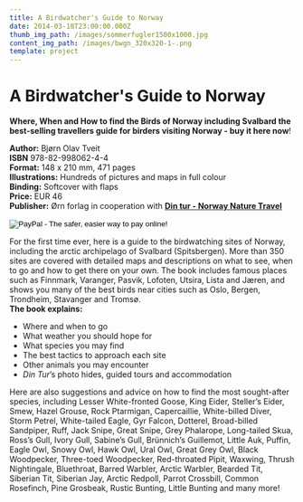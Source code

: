 ```yaml
---
title: A Birdwatcher's Guide to Norway
date: 2014-03-18T23:00:00.000Z
thumb_img_path: /images/sommerfugler1500x1000.jpg
content_img_path: /images/bwgn_320x320-1-.png
template: project
---
```


# A Birdwatcher's Guide to Norway
  
**Where, When and How to find the Birds of Norway including Svalbard the best-selling travellers guide for birders visiting Norway - buy it here now**!

**Author:** Bjørn Olav Tveit  
**ISBN** 978-82-998062-4-4  
**Format:** 148 x 210 mm, 471 pages   
**Illustrations:** Hundreds of pictures and maps in full colour  
**Binding:** Softcover with flaps  
**Price:** EUR 46  
**Publisher:** Ørn forlag in cooperation with **[Din tur - Norway Nature Travel](https://www.bird.dintur.no/)**

<form action="https://www.paypal.com/cgi-bin/webscr" method="post" target="_top"><input name="cmd" type="hidden" value="_s-xclick"> <input name="hosted_button_id" type="hidden" value="5FXLKMTBUSNQ4"> <input alt="PayPal - The safer, easier way to pay online!" border="0" name="submit" src="https://www.paypalobjects.com/en_US/NO/i/btn/btn_buynowCC_LG.gif" type="image"> </form>

For the first time ever, here is a guide to the birdwatching sites of Norway, including the arctic archipelago of Svalbard (Spitsbergen). More than 350 sites are covered with detailed maps and descriptions on what to see, when to go and how to get there on your own. The book includes famous places such as Finnmark, Varanger, Pasvik, Lofoten, Utsira, Lista and Jæren, and shows you many of the best birds near cities such as Oslo, Bergen, Trondheim, Stavanger and Tromsø.  
**The book explains:**

*   Where and when to go
*   What weather you should hope for
*   What species you may find
*   The best tactics to approach each site
*   Other animals you may encounter
*   _Din Tur_’s photo hides, guided tours and accommodation

Here are also suggestions and advice on how to find the most sought-after species, including Lesser White-fronted Goose, King Eider, Steller’s Eider, Smew, Hazel Grouse, Rock Ptarmigan, Capercaillie, White-billed Diver, Storm Petrel, White-tailed Eagle, Gyr Falcon, Dotterel, Broad-billed Sandpiper, Ruff, Jack Snipe, Great Snipe, Grey Phalarope, Long-tailed Skua, Ross’s Gull, Ivory Gull, Sabine’s Gull, Brünnich’s Guillemot, Little Auk, Puffin, Eagle Owl, Snowy Owl, Hawk Owl, Ural Owl, Great Grey Owl, Black Woodpecker, Three-toed Woodpecker, Red-throated Pipit, Waxwing, Thrush Nightingale, Bluethroat, Barred Warbler, Arctic Warbler, Bearded Tit, Siberian Tit, Siberian Jay, Arctic Redpoll, Parrot Crossbill, Common Rosefinch, Pine Grosbeak, Rustic Bunting, Little Bunting and many more!